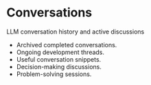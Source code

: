 # Conversations

LLM conversation history and active discussions

- Archived completed conversations.
- Ongoing development threads.
- Useful conversation snippets.
- Decision-making discussions.
- Problem-solving sessions.
